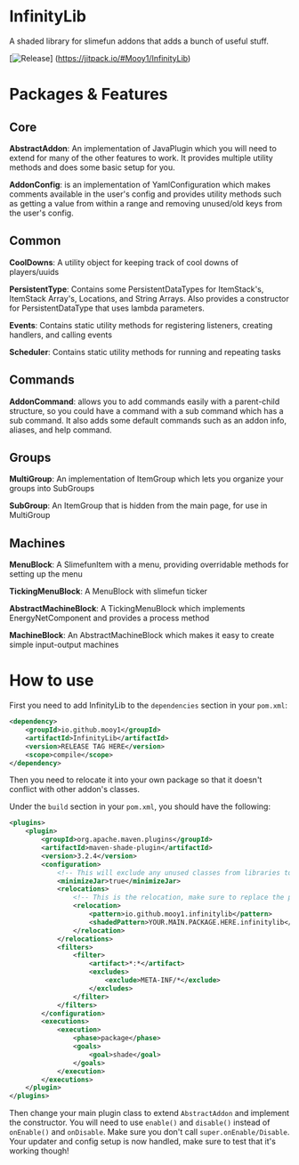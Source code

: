 # InfinityLib
A shaded library for slimefun addons that adds a bunch of useful stuff.

[![Release](https://jitpack.io/v/Mooy1/InfinityLib.svg)]
(https://jitpack.io/#Mooy1/InfinityLib)

# Packages & Features
## Core
<b>AbstractAddon</b>: An implementation of JavaPlugin
which you will need to extend for many of the other features to work.
It provides multiple utility methods and does some basic setup for you.

<b>AddonConfig</b>: is an implementation of YamlConfiguration
which makes comments available in the user's config
and provides utility methods such as getting a value from within a range
and removing unused/old keys from the user's config.

## Common
<b>CoolDowns</b>: A utility object for keeping track of cool downs of players/uuids

<b>PersistentType</b>: Contains some PersistentDataTypes for
ItemStack's, ItemStack Array's, Locations, and String Arrays.
Also provides a constructor for PersistentDataType that uses lambda parameters.

<b>Events</b>: Contains static utility methods for registering listeners, creating handlers, and calling events

<b>Scheduler</b>: Contains static utility methods for running and repeating tasks

## Commands
<b>AddonCommand</b>: allows you to add commands easily with a parent-child structure,
so you could have a command with a sub command which has a sub command.
It also adds some default commands such as an addon info, aliases, and help command.

## Groups
<b>MultiGroup</b>: An implementation of ItemGroup which lets you organize your groups into SubGroups

<b>SubGroup</b>: An ItemGroup that is hidden from the main page, for use in MultiGroup

## Machines
<b>MenuBlock</b>: A SlimefunItem with a menu, providing overridable methods for setting up the menu

<b>TickingMenuBlock</b>: A MenuBlock with slimefun ticker

<b>AbstractMachineBlock</b>: A TickingMenuBlock which implements EnergyNetComponent and provides a process method

<b>MachineBlock</b>: An AbstractMachineBlock which makes it easy to create simple input-output machines


# How to use

First you need to add InfinityLib to the `dependencies` section in your `pom.xml`:

```xml
<dependency>
    <groupId>io.github.mooy1</groupId>
    <artifactId>InfinityLib</artifactId>
    <version>RELEASE TAG HERE</version>
    <scope>compile</scope>
</dependency>
```

Then you need to relocate it into your own package so that it doesn't conflict with other addon's classes.

Under the `build` section in your `pom.xml`, you should have the following:

```xml
<plugins>
    <plugin>
        <groupId>org.apache.maven.plugins</groupId>
        <artifactId>maven-shade-plugin</artifactId>
        <version>3.2.4</version>
        <configuration>
            <!-- This will exclude any unused classes from libraries to reduce file size -->
            <minimizeJar>true</minimizeJar>
            <relocations>
                <!-- This is the relocation, make sure to replace the package name -->
                <relocation>
                    <pattern>io.github.mooy1.infinitylib</pattern>
                    <shadedPattern>YOUR.MAIN.PACKAGE.HERE.infinitylib</shadedPattern>
                </relocation>
            </relocations>
            <filters>
                <filter>
                    <artifact>*:*</artifact>
                    <excludes>
                        <exclude>META-INF/*</exclude>
                    </excludes>
                </filter>
            </filters>
        </configuration>
        <executions>
            <execution>
                <phase>package</phase>
                <goals>
                    <goal>shade</goal>
                </goals>
            </execution>
        </executions>
    </plugin>
</plugins>
```

Then change your main plugin class to extend `AbstractAddon` and implement the constructor.
You will need to use `enable()` and `disable()` instead of `onEnable()` and `onDisable`.
Make sure you don't call `super.onEnable/Disable`.
Your updater and config setup is now handled, make sure to test that it's working though!
